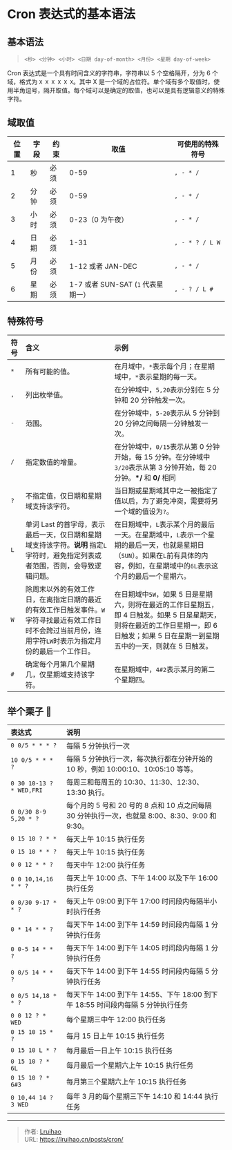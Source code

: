# Cron 表达式的基本语法


## 基本语法

> `<秒> <分钟> <小时> <日期 day-of-month> <月份> <星期 day-of-week>`

Cron 表达式是一个具有时间含义的字符串，字符串以 5 个空格隔开，分为 6 个域，格式为 `X X X X X X`。其中 X 是一个域的占位符。单个域有多个取值时，使用半角逗号，隔开取值。每个域可以是确定的取值，也可以是具有逻辑意义的特殊字符。

<!--more-->

## 域取值

| 位置 | 字段 | 约束 | 取值                               | 可使用的特殊符号 |
| ---- | ---- | ---- | ---------------------------------- | ---------------- |
| 1    | 秒   | 必须 | 0-59                               | `, - * /`        |
| 2    | 分钟 | 必须 | 0-59                               | `, - * /`        |
| 3    | 小时 | 必须 | 0-23（0 为午夜）                   | `, - * /`        |
| 4    | 日期 | 必须 | 1-31                               | `, - * ? / L W`  |
| 5    | 月份 | 必须 | 1-12 或者 JAN-DEC                  | `, - * /`        |
| 6    | 星期 | 必须 | 1-7 或者 SUN-SAT (`1` 代表星期一） | `, - ? / L #`    |

## 特殊符号

| 符号 | 含义                                                                                                                                                        | 示例                                                                                                                                                                                     |
| :--- | :---------------------------------------------------------------------------------------------------------------------------------------------------------- | :--------------------------------------------------------------------------------------------------------------------------------------------------------------------------------------- |
| `*`  | 所有可能的值。                                                                                                                                              | 在月域中，`*`表示每个月；在星期域中，`*`表示星期的每一天。                                                                                                                               |
| `,`  | 列出枚举值。                                                                                                                                                | 在分钟域中，`5,20`表示分别在 5 分钟和 20 分钟触发一次。                                                                                                                                  |
| `-`  | 范围。                                                                                                                                                      | 在分钟域中，`5-20`表示从 5 分钟到 20 分钟之间每隔一分钟触发一次。                                                                                                                        |
| `/`  | 指定数值的增量。                                                                                                                                            | 在分钟域中，`0/15`表示从第 0 分钟开始，每 15 分钟。在分钟域中`3/20`表示从第 3 分钟开始，每 20 分钟。**\*/** 和 **0/** 相同                                                               |
| `?`  | 不指定值，仅日期和星期域支持该字符。                                                                                                                        | 当日期或星期域其中之一被指定了值以后，为了避免冲突，需要将另一个域的值设为`?`。                                                                                                          |
| `L`  | 单词 Last 的首字母，表示最后一天，仅日期和星期域支持该字符。**说明** 指定`L`字符时，避免指定列表或者范围，否则，会导致逻辑问题。                            | 在日期域中，`L`表示某个月的最后一天。在星期域中，`L`表示一个星期的最后一天，也就是星期日（`SUN`）。如果在`L`前有具体的内容，例如，在星期域中的`6L`表示这个月的最后一个星期六。           |
| `W`  | 除周末以外的有效工作日，在离指定日期的最近的有效工作日触发事件。`W`字符寻找最近有效工作日时不会跨过当前月份，连用字符`LW`时表示为指定月份的最后一个工作日。 | 在日期域中`5W`，如果 5 日是星期六，则将在最近的工作日星期五，即 4 日触发。如果 5 日是星期天，则将在最近的工作日星期一，即 6 日触发；如果 5 日在星期一到星期五中的一天，则就在 5 日触发。 |
| `#`  | 确定每个月第几个星期几，仅星期域支持该字符。                                                                                                                | 在星期域中，`4#2`表示某月的第二个星期四。                                                                                                                                                |

## 举个栗子 🌰

| 表达式                   | 说明                                                                                            |
| :----------------------- | :---------------------------------------------------------------------------------------------- |
| `0 0/5 * * * ?`          | 每隔 5 分钟执行一次                                                                             |
| `10 0/5 * * * ?`         | 每隔 5 分钟执行一次，每次执行都在分钟开始的 10 秒，例如 10:00:10、10:05:10 等等。               |
| `0 30 10-13 ? * WED,FRI` | 每周三和每周五的 10:30、11:30、12:30、13:30 执行。                                              |
| `0 0/30 8-9 5,20 * ?`    | 每个月的 5 号和 20 号的 8 点和 10 点之间每隔 30 分钟执行一次，也就是 8:00、8:30、9:00 和 9:30。 |
| `0 15 10 ? * *`          | 每天上午 10:15 执行任务                                                                         |
| `0 15 10 * * ?`          | 每天上午 10:15 执行任务                                                                         |
| `0 0 12 * * ?`           | 每天中午 12:00 执行任务                                                                         |
| `0 0 10,14,16 * * ?`     | 每天上午 10:00 点、下午 14:00 以及下午 16:00 执行任务                                           |
| `0 0/30 9-17 * * ?`      | 每天上午 09:00 到下午 17:00 时间段内每隔半小时执行任务                                          |
| `0 * 14 * * ?`           | 每天下午 14:00 到下午 14:59 时间段内每隔 1 分钟执行任务                                         |
| `0 0-5 14 * * ?`         | 每天下午 14:00 到下午 14:05 时间段内每隔 1 分钟执行任务                                         |
| `0 0/5 14 * * ?`         | 每天下午 14:00 到下午 14:55 时间段内每隔 5 分钟执行任务                                         |
| `0 0/5 14,18 * * ?`      | 每天下午 14:00 到下午 14:55、下午 18:00 到下午 18:55 时间段内每隔 5 分钟执行任务                |
| `0 0 12 ? * WED`         | 每个星期三中午 12:00 执行任务                                                                   |
| `0 15 10 15 * ?`         | 每月 15 日上午 10:15 执行任务                                                                   |
| `0 15 10 L * ?`          | 每月最后一日上午 10:15 执行任务                                                                 |
| `0 15 10 ? * 6L`         | 每月最后一个星期六上午 10:15 执行任务                                                           |
| `0 15 10 ? * 6#3`        | 每月第三个星期六上午 10:15 执行任务                                                             |
| `0 10,44 14 ? 3 WED`     | 每年 3 月的每个星期三下午 14:10 和 14:44 执行任务                                               |


---

> 作者: [Lruihao](https://github.com/Lruihao)  
> URL: https://lruihao.cn/posts/cron/  

